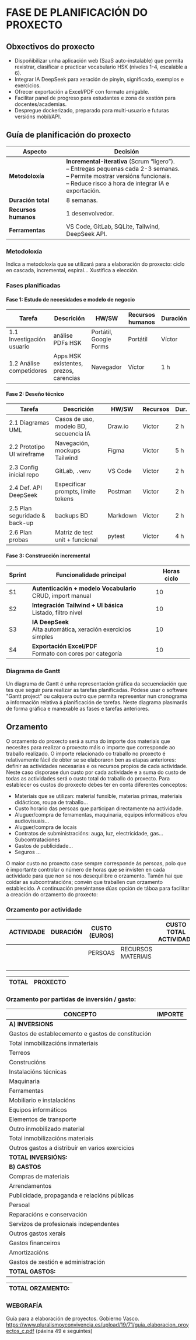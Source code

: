 # FASE DE PLANIFICACIÓN DO PROXECTO

## Obxectivos do proxecto

- Dispoñibilizar unha aplicación web (SaaS auto-instalable) que permita rexistrar, clasificar e practicar vocabulario HSK (niveles 1-4, escalable a 6).
- Integrar IA DeepSeek para xeración de pinyin, significado, exemplos e exercicios.
- Ofrecer exportación a Excel/PDF con formato amigable.
- Facilitar panel de progreso para estudantes e zona de xestión para docentes/academias.
- Despregue dockerizado, preparado para multi-usuario e futuras versións móbil/API.

## Guía de planificación do proxecto

| Aspecto              | Decisión                                                                                                                                                                                                        |
| -------------------- | --------------------------------------------------------------------------------------------------------------------------------------------------------------------------------------------------------------- |
| **Metodoloxía**      | **Incremental-iterativa** (Scrum “ligero”). <br>– Entregas pequenas cada 2-3 semanas.<br>– Permite mostrar versións funcionais.<br>– Reduce risco á hora de integrar IA e exportación. |
| **Duración total**   | 8 semanas.                                                                                                                                                                                   |
| **Recursos humanos** | 1 desenvolvedor.                                                                                                                               |
| **Ferramentas**      | VS Code, GitLab, SQLite, Tailwind, DeepSeek API.                                                                                                                               |


### Metodoloxía
Indica a metodoloxía que se utilizará para a elaboración do proxecto: ciclo en cascada, incremental, espiral... Xustifica a elección.

### Fases planificadas

#### Fase 1: Estudo de necesidades e modelo de negocio

| Tarefa                    | Descrición                                           | HW/SW                  | Recursos humanos | Duración |
| ------------------------- | ---------------------------------------------------- | ---------------------- | ---------------- | -------- |
| 1.1 Investigación usuario | análise PDFs HSK | Portátil, Google Forms            | Portátil               | Víctor           | 2 h      |
| 1.2 Análise competidores  | Apps HSK existentes, prezos, carencias               | Navegador              | Víctor           | 1 h      |

#### Fase 2: Deseño técnico

| Tarefa                        | Descrición                            | HW/SW                 | Recursos | Dur. |
| ----------------------------- | ------------------------------------- | --------------------- | -------- | ---- |
| 2.1 Diagramas UML             | Casos de uso, modelo BD, secuencia IA | Draw\.io              | Víctor   | 2 h  |
| 2.2 Prototipo UI wireframe    | Navegación, mockups Tailwind          | Figma                 | Víctor   | 5 h  |
| 2.3 Config inicial repo       | GitLab, `.venv`                       | VS Code               | Víctor   | 2 h  |
| 2.4 Def. API DeepSeek         | Especificar prompts, límite tokens    | Postman               | Víctor   | 2 h  |
| 2.5 Plan seguridade & back-up | backups BD                            | Markdown              | Víctor   | 2 h  |
| 2.6 Plan probas               | Matriz de test unit + funcional       | pytest                | Víctor   | 4 h  |

#### Fase 3: Construcción incremental

| Sprint | Funcionalidade principal                                             | Horas ciclo |
| ------ | -------------------------------------------------------------------- | ----------- |
| S1     | **Autenticación + modelo Vocabulario** <br>CRUD, import manual       | 10          |
| S2     | **Integración Tailwind + UI básica** <br>Listado, filtro nivel       | 10          |
| S3     | **IA DeepSeek** <br>Alta automática, xeración exercicios simples     | 10          |
| S4     | **Exportación Excel/PDF** <br>Formato con cores por categoría        | 10          |

### Diagrama de Gantt
Un diagrama de Gantt é unha representación gráfica da secuenciación que tes que seguir para realizar as tarefas planificadas. Pódese usar o software "Gantt project" ou calquera outro que permita representar nun cronograma a información relativa á planificación de tarefas. Neste diagrama plasmarás de forma gráfica e manexable as fases e tarefas anteriores.

## Orzamento
O orzamento do proxecto será a suma do importe dos materiais que necesites para realizar o proxecto máis o importe que corresponde ao traballo realizado. 
O importe relacionado co traballo no proxecto é relativamente fácil de obter se se elaboraron ben as etapas anteriores: definir as actividades necesarias e os recursos propios de cada actividade. Neste caso disporase dun custo por cada actividade e a suma do custo de todas as actividades será o custo total do traballo do proxecto. 
Para establecer os custos do proxecto debes ter en conta diferentes conceptos: 
- Materiais que se utilizan: material funxible, materias primas, materiais didácticos, roupa de traballo… 
- Custo horario das persoas que participan directamente na actividade. 
- Aluguer/compra de ferramentas, maquinaria, equipos informáticos e/ou audiovisuais… 
- Aluguer/compra de locais 
- Contratos de subministracións: auga, luz, electricidade, gas… Subcontrataciones 
- Gastos de publicidade… 
- Seguros ... 

O maior custo no proxecto case sempre corresponde ás persoas, polo que é importante controlar o número de horas que se invisten en cada actividade para que non se nos desequilibre o orzamento. Tamén hai que coidar as subcontratacións; convén que traballen cun orzamento establecido.
 A continuación preséntanse dúas opción de táboa para facilitar a creación do orzamento do proxecto:

### Orzamento por actividade

| ACTIVIDADE | DURACIÓN | CUSTO (EUROS) | | CUSTO TOTAL ACTIVIDADE |
|--|--|--|--|--|
|            |          | PERSOAS|RECURSOS MATERIAIS|
|||||
|||||
|||||
|||||

| TOTAL | PROXECTO | 
| -- | -- |

### Orzamento por partidas de inversión / gasto:

| CONCEPTO | IMPORTE|
|--|--|
|**A) INVERSIONS**
|Gastos de establecemento e gastos de constitución
|Total inmobilizacións inmateriais
|Terreos
|Construcións
|Instalacións técnicas
|Maquinaria
|Ferramentas
|Mobiliario e instalacións
|Equipos informáticos
|Elementos de transporte
|Outro inmobilizado material
|Total inmobilizacións materiais
|Outros gastos a distribuír en varios exercicios
|**TOTAL INVERSIÓNS:**
|**B) GASTOS**
|Compras de materiais
|Arrendamentos
|Publicidade, propaganda e relacións públicas
|Persoal
|Reparacións e conservación
|Servizos de profesionais independentes
|Outros gastos xerais
|Gastos financeiros
|Amortizacións
|Gastos de xestión e administración
|**TOTAL GASTOS:**

|TOTAL ORZAMENTO:
|--|

### WEBGRAFÍA
Guía para a elaboración de proyectos. Gobierno Vasco.
https://www.pluralismoyconvivencia.es/upload/19/71/guia_elaboracion_proyectos_c.pdf  (páxina 49 e seguintes)



